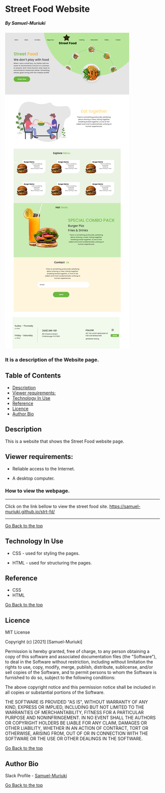 # Street Food Website

##### By Samuel-Muriuki

![Website Image](imgs/StreetFood.png)
### It is a description of the Website page.

## Table of Contents

+ [Description](#Description)
+ [Viewer requirements:](#Viewer-requirements)
+ [Technology In Use](#technology-in-use)
+ [Reference](#reference)
+ [Licence](#licence)
+ [Author Bio](#author-bio)

## Description
<p>This is a website that shows the Street Food website page.</p>

## Viewer requirements:

* Reliable access to the Internet.

* A desktop computer.

### How to view the webpage.
****
Click on the link bellow to view the street food site.
https://samuel-muriuki.github.io/strt-fd/
****
[Go Back to the top](#street-food-website)
## Technology In Use

* CSS - used for styling the pages.

* HTML - used for structuring the pages.

## Reference
* CSS
* HTML

[Go Back to the top](#street-food-website)

## Licence

MIT License

Copyright (c) [2021] [Samuel-Muriuki]

Permission is hereby granted, free of charge, to any person obtaining a copy
of this software and associated documentation files (the "Software"), to deal
in the Software without restriction, including without limitation the rights
to use, copy, modify, merge, publish, distribute, sublicense, and/or sell
copies of the Software, and to permit persons to whom the Software is
furnished to do so, subject to the following conditions:

The above copyright notice and this permission notice shall be included in all
copies or substantial portions of the Software.

THE SOFTWARE IS PROVIDED "AS IS", WITHOUT WARRANTY OF ANY KIND, EXPRESS OR
IMPLIED, INCLUDING BUT NOT LIMITED TO THE WARRANTIES OF MERCHANTABILITY,
FITNESS FOR A PARTICULAR PURPOSE AND NONINFRINGEMENT. IN NO EVENT SHALL THE
AUTHORS OR COPYRIGHT HOLDERS BE LIABLE FOR ANY CLAIM, DAMAGES OR OTHER
LIABILITY, WHETHER IN AN ACTION OF CONTRACT, TORT OR OTHERWISE, ARISING FROM,
OUT OF OR IN CONNECTION WITH THE SOFTWARE OR THE USE OR OTHER DEALINGS IN THE
SOFTWARE.

[Go Back to the top](#street-food-website)

## Author Bio

Slack Profile - [Samuel-Muriuki](https://app.slack.com/)

[Go Back to the top](#street-food-website)
